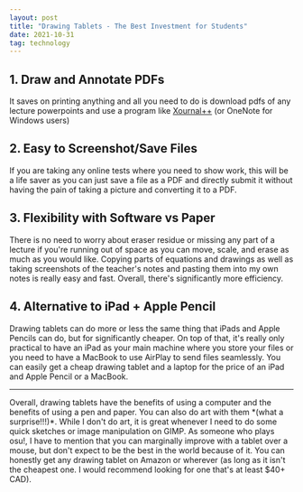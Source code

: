 ```yaml
---
layout: post
title: "Drawing Tablets - The Best Investment for Students"
date: 2021-10-31
tag: technology
---
```


<h2>1. Draw and Annotate PDFs</h2>
It saves on printing anything and all you need to do is download pdfs of any lecture powerpoints and use a program like <a href="https://xournalpp.github.io/">Xournal++</a> (or OneNote for Windows users)

<h2>2. Easy to Screenshot/Save Files</h2>
If you are taking any online tests where you need to show work, this will be a life saver as you can just save a file as a PDF and directly submit it without having the pain of taking a picture and converting it to a PDF.

<h2>3. Flexibility with Software vs Paper</h2>
There is no need to worry about eraser residue or missing any part of a lecture if you're running out of space as you can move, scale, and erase as much as you would like. Copying parts of equations and drawings as well as taking screenshots of the teacher's notes and pasting them into my own notes is really easy and fast. Overall, there's significantly more efficiency.

<h2>4. Alternative to iPad + Apple Pencil</h2>
Drawing tablets can do more or less the same thing that iPads and Apple Pencils can do, but for significantly cheaper. On top of that, it's really only practical to have an iPad as your main machine where you store your files or you need to have a MacBook to use AirPlay to send files seamlessly. You can easily get a cheap drawing tablet and a laptop for the price of an iPad and Apple Pencil or a MacBook. 
<hr class = "main">
Overall, drawing tablets have the benefits of using a computer and the benefits of using a pen and paper. You can also do art with them *(what a surprise!!!)*. While I don't do art, it is great whenever I need to do some quick sketches or image manipulation on GIMP. As someone who plays osu!, I have to mention that you can marginally improve with a tablet over a mouse, but don't expect to be the best in the world because of it. You can honestly get any drawing tablet on Amazon or wherever (as long as it isn't the cheapest one. I would recommend looking for one that's at least $40+ CAD).